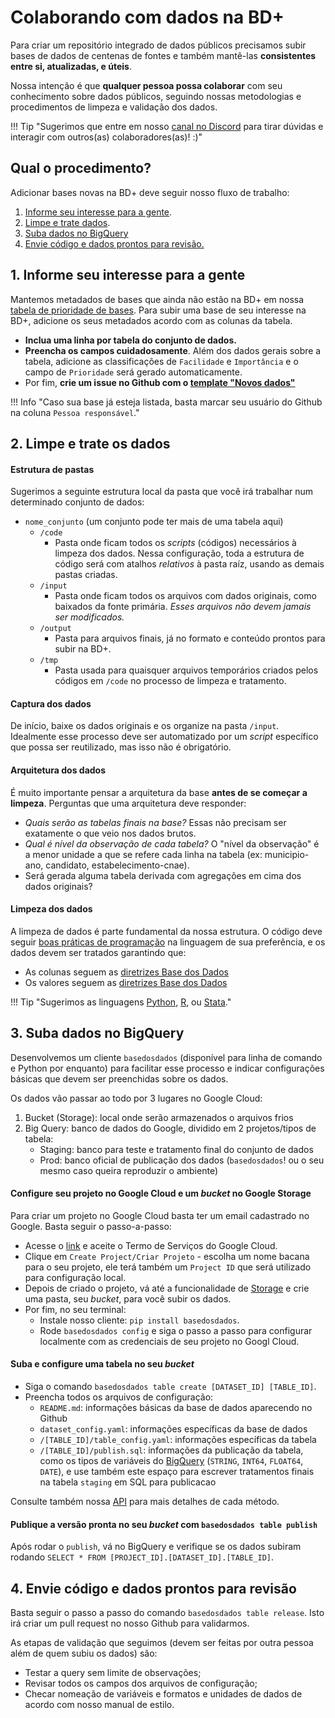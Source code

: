 # Colaborando com dados na BD+

Para criar um repositório integrado de dados públicos precisamos subir
bases de dados de centenas de fontes e também mantê-las **consistentes
entre si, atualizadas, e úteis**.

Nossa intenção é que **qualquer pessoa possa colaborar** com seu
conhecimento sobre dados públicos, seguindo nossas metodologias e
procedimentos de limpeza e validação dos dados.

!!! Tip "Sugerimos que entre em nosso [canal no Discord](https://discord.gg/2GAuw7d8zd) para tirar dúvidas e interagir com outros(as) colaboradores(as)! :)"

## Qual o procedimento?

Adicionar bases novas na BD+ deve seguir nosso fluxo de trabalho:

1. [Informe seu interesse para a gente](#1-informe-seu-interesse-para-a-gente).
2. [Limpe e trate dados](#2-limpe-e-trate-os-dados).
3. [Suba dados no BigQuery](#3-suba-dados-no-bigquery)
4. [Envie código e dados prontos para revisão.](#4-envie-codigo-e-dados-prontos-para-revisao) 

## 1. Informe seu interesse para a gente

Mantemos metadados de bases que ainda não estão na BD+ em nossa
[tabela de prioridade de bases](https://docs.google.com/spreadsheets/d/1jnmmG4V6Ugh_-lhVSMIVu_EaL05y1dX9Y0YW8G8e_Wo/edit?usp=sharing).
Para subir uma base de seu interesse na BD+, adicione os seus metadados
acordo com as colunas da tabela.

- **Inclua uma linha por tabela do conjunto de dados.**
- **Preencha os campos cuidadosamente**. Além dos dados gerais sobre a
  tabela, adicione as classificações de `Facilidade` e `Importância` e o
  campo de `Prioridade` será gerado automaticamente.
- Por fim, **crie um issue no Github com o [template "Novos dados"](https://github.com/basedosdados/mais/issues/new?assignees=&labels=data&template=br_novos_dados.md&title=Base%3A+%3Cadd+nome%2C+ex%3A+Censo+Escolar+INEP%3E)**

!!! Info "Caso sua base já esteja listada, basta marcar seu usuário do Github na coluna `Pessoa responsável`."

## 2. Limpe e trate os dados

#### Estrutura de pastas

Sugerimos a seguinte estrutura local da pasta que você irá trabalhar num determinado conjunto de dados:

- `nome_conjunto` (um conjunto pode ter mais de uma tabela aqui)
  - `/code`
      - Pasta onde ficam todos os _scripts_ (códigos) necessários à
        limpeza dos dados. Nessa configuração, toda a estrutura de código
        será com atalhos _relativos_ à pasta raíz, usando as demais pastas criadas.
  - `/input`
      - Pasta onde ficam todos os arquivos com dados originais, como
        baixados da fonte primária. *Esses arquivos não devem jamais ser modificados.*
  - `/output`
      - Pasta para arquivos finais, já no formato e conteúdo prontos para subir na BD+.
  - `/tmp`
      - Pasta usada para quaisquer arquivos temporários criados pelos códigos em `/code` no processo de limpeza e tratamento.

#### Captura dos dados

De início, baixe os dados originais e os organize na pasta `/input`. Idealmente esse processo deve ser automatizado por um _script_ específico que possa ser reutilizado, mas isso não é obrigatório.

#### Arquitetura dos dados

É muito importante pensar a arquitetura da base **antes de se começar a
limpeza**. Perguntas que uma arquitetura deve responder:

- *Quais serão as tabelas finais na base?* Essas não precisam ser exatamente o que veio nos dados brutos.
- *Qual é nível da observação de cada tabela?* O "nível da observação" é
  a menor unidade a que se refere cada linha na tabela (ex: municipio-ano, candidato,
  estabelecimento-cnae).
- Será gerada alguma tabela derivada com agregações em cima dos dados originais?

#### Limpeza dos dados

A limpeza de dados é parte fundamental da nossa estrutura. O código deve seguir [boas práticas de
programação](https://en.wikipedia.org/wiki/Best_coding_practices) na
linguagem de sua preferência, e os dados devem ser tratados garantindo
que:

- As colunas seguem as [diretrizes Base dos Dados](/style_naming_columns/)
- Os valores seguem as [diretrizes Base dos Dados](/style_data/)

!!! Tip "Sugerimos as linguagens [Python](https://www.python.org/), [R](https://www.r-project.org/), ou [Stata](https://www.stata.com/)."


## 3. Suba dados no BigQuery

Desenvolvemos um cliente `basedosdados` (disponível para linha de
comando e Python por enquanto) para facilitar esse processo e indicar
configurações básicas que devem ser preenchidas sobre os dados.

Os dados vão passar ao todo por 3 lugares no Google Cloud:

1. Bucket (Storage): local onde serão armazenados o arquivos frios
2. Big Query: banco de dados do Google, dividido em 2 projetos/tipos de tabela:
    - Staging: banco para teste e tratamento final do conjunto de dados
    - Prod: banco oficial de publicação dos dados (`basedosdados`! ou o seu mesmo caso queira reproduzir o ambiente)


#### Configure seu projeto no Google Cloud e um _bucket_ no Google Storage

Para criar um projeto no Google Cloud basta ter um email cadastrado no
Google. Basta seguir o passo-a-passo:

- Acesse o [link](https://console.cloud.google.com/projectselector2/home/dashboard) e aceite o Termo de Serviços do Google Cloud.
- Clique em `Create Project/Criar Projeto` - escolha um nome bacana para
  o seu projeto, ele terá também um `Project ID` que será utilizado
  para configuração local.
- Depois de criado o projeto, vá até a funcionalidade de
  [Storage](https://console.cloud.google.com/storage) e crie uma
  pasta, seu _bucket_, para você subir os dados.
- Por fim, no seu terminal:
    - Instale nosso cliente: `pip install basedosdados`.
    - Rode `basedosdados config` e siga o passo a passo para configurar localmente com as credenciais de seu projeto no Googl Cloud.

#### Suba e configure uma tabela no seu _bucket_

- Siga o comando `basedosdados table create [DATASET_ID] [TABLE_ID]`.
- Preencha todos os arquivos de configuração:
    - `README.md`: informações básicas da base de dados aparecendo no Github
    - `dataset_config.yaml`: informações específicas da base de dados
    - `/[TABLE_ID]/table_config.yaml`: informações específicas da tabela
    - `/[TABLE_ID]/publish.sql`: informações da publicação da tabela, como os tipos de variáveis do [BigQuery](https://cloud.google.com/bigquery/docs/reference/standard-sql/data-types) (`STRING`, `INT64`, `FLOAT64`, `DATE`), e use também este espaço para escrever tratamentos finais na tabela `staging` em SQL para publicacao
    
Consulte também nossa [API](/cli_reference_api) para mais detalhes de cada método.

#### Publique a versão pronta no seu _bucket_ com `basedosdados table publish`

Após rodar o `publish`, vá no BigQuery e verifique se os dados subiram rodando `SELECT * FROM [PROJECT_ID].[DATASET_ID].[TABLE_ID]`.

## 4. Envie código e dados prontos para revisão

Basta seguir o passo a passo do comando `basedosdados table release`. Isto irá criar um pull request no nosso Github para validarmos.

As etapas de validação que seguimos (devem ser feitas por outra pessoa além de quem subiu os dados) são:

- Testar a query sem limite de observações;
- Revisar todos os campos dos arquivos de configuração;
- Checar nomeação de variáveis e formatos e unidades de dados de acordo com nosso manual de estilo.
